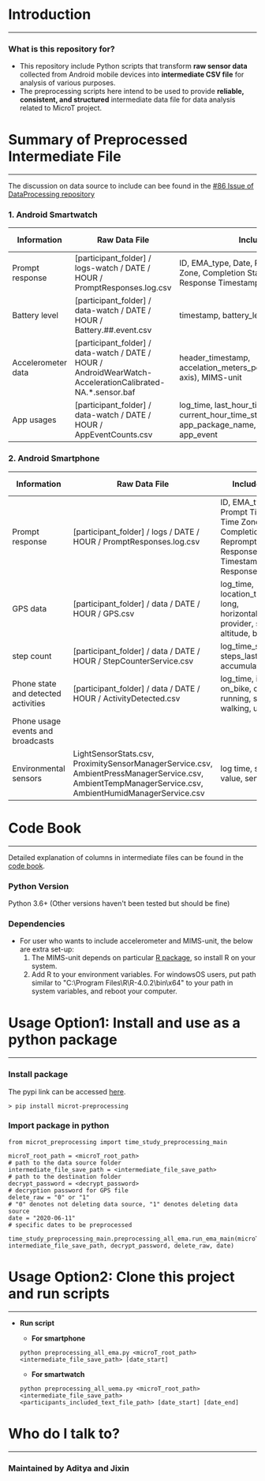 # Introduction

---

### What is this repository for? ###
* This repository include Python scripts that transform **raw sensor data** collected from Android mobile devices into **intermediate CSV file** for analysis of various purposes.
* The preprocessing scripts here intend to be used to provide **reliable, consistent, and structured** intermediate data file for data analysis related to MicroT project.  


# Summary of Preprocessed Intermediate File

---
The discussion on data source to include can bee found in the [#86 Issue of DataProcessing repository ](https://bitbucket.org/mhealthresearchgroup/dataprocessing/issues/86/analytical-data-structure-and-requirements)

### 1. Android Smartwatch ###

| Information                           | Raw Data File                                                                                                     | Included Data                                                                                                      | Omitted Data  | Intermediate file                                                                                                                    |
| --------------------------------------|-------------------------------------------------------------------------------------------------------------------|--------------------------------------------------------------------------------------------------------------------|---------------|--------------------------------------------------------------------------------------------------------------------------------------|
| Prompt response                       | [participant_folder] / logs-watch / DATE / HOUR / PromptResponses.log.csv                                         | ID, EMA_type, Date, Prompt Timestamp, Time Zone, Completion Status, Reprompt, Response Timestamp, Q-Key, Response  | None          | [save_path]/[participant_id]/DATE/watch_prompt_response_PARTICIPANT_DATE.csv                                                         |
| Battery level                         | [participant_folder] / data-watch / DATE / HOUR / Battery.##.event.csv                                            | timestamp, battery_level, battery_charging                                                                         | None          | [save_path]/[participant_id]/DATE/watch_battery_PARTICIPANT_DATE.csv                                                                 |
| Accelerometer data                    | [participant_folder] / data-watch / DATE / HOUR / AndroidWearWatch-AccelerationCalibrated-NA.*.sensor.baf         | header_timestamp, accelation_meters_per_second_squared(X,Y,Z axis), MIMS-unit                                      | None          | [participant_folder] / data-watch / DATE / HOUR / 020000000000-AccelerationCalibrated.*.sensor.csv, mims_DATE_HOUR.csv; a copy of former two in [save_path]/[participant_id]/DATE/          |
| App usages                            | [participant_folder] / data-watch / DATE / HOUR / AppEventCounts.csv                                              | log_time, last_hour_timestamp, current_hour_time_stamp, app_package_name, event_time_stamp, app_event              | None          | [save_path]/[participant_id]/DATE/phone_app_usage_PARTICIPANT_DATE.csv                                                               |

### 2. Android Smartphone ###

| Information                           | Raw Data File                                                                   | Included Data                                                                                                      | Omitted Data  | Intermediate file                                                                                    |
| --------------------------------------|---------------------------------------------------------------------------------|--------------------------------------------------------------------------------------------------------------------|---------------|------------------------------------------------------------------------------------------------------|
| Prompt response                       | [participant_folder] / logs / DATE / HOUR / PromptResponses.log.csv             | ID, EMA_type, Date, Prompt Timestamp, Time Zone, Completion Status, Reprompt, Response Timestamp, Q-Key, Response  | None          | [save_path]/[participant_id]/DATE/phone_prompt_response_PARTICIPANT_DATE.csv                         |
| GPS data                              | [participant_folder] / data / DATE / HOUR / GPS.csv                             | log_time, location_time, lat, long, horizontal_accuracy, provider, speed, altitude, bearing                        | None          | [save_path]/[participant_id]/DATE/phone_GPS_PARTICIPANT_DATE.csv                                     |
| step count                            | [participant_folder] / data / DATE / HOUR / StepCounterService.csv              | log_time_stamp, steps_last_hour, accumulated_steps                                                                 | None          | [save_path]/[participant_id]/DATE/phone_stepCount_PARTICIPANT_DATE.csv                               |
| Phone state and detected activities   | [participant_folder] / data / DATE / HOUR / ActivityDetected.csv                | log_time, in_vehicle, on_bike, on_foot, running, still, tilting, walking, unknown                                  | None          | [save_path]/[participant_id]/DATE/phone_detected_activity_PARTICIPANT_DATE.csv                       |
| Phone usage events and broadcasts     |                                                                                 |                                                                                                                    |               | [save_path]/[participant_id]/DATE/phone_usage_broadcasts_PARTICIPANT_DATE.csv                        |
| Environmental sensors                 | LightSensorStats.csv, ProximitySensorManagerService.csv, AmbientPressManagerService.csv, AmbientTempManagerService.csv, AmbientHumidManagerService.csv |    log time, sensor value, sensor max       | None          |                                                                                                      |

# Code Book

---  

Detailed explanation of columns in intermediate files can be found in the [code book](https://docs.google.com/document/d/1RsxueU1tCGNSl8-ClNjRPpkv-y9AHej1IfkIU53Lo6E/edit?usp=sharing).


### Python Version ###
Python 3.6+ (Other versions haven't been tested but should be fine)

### Dependencies ###
* For user who wants to include accelerometer and MIMS-unit, the below are extra set-up:
	1. The MIMS-unit depends on particular [R package](https://www.r-pkg.org/pkg/MIMSunit), so install R on your system.
	2. Add R to your environment variables. For windowsOS users, put path similar to "C:\Program Files\R\R-4.0.2\bin\x64" to your path in system variables, and reboot your computer.

# Usage Option1: Install and use as a python package

---
### Install package ###
The pypi link can be accessed [here](https://pypi.org/project/microt-preprocessing/).
```
> pip install microt-preprocessing
```  

### Import package in python ###
```
from microt_preprocessing import time_study_preprocessing_main

microT_root_path = <microT_root_path>                                        # path to the data source folder
intermediate_file_save_path = <intermediate_file_save_path>                  # path to the destination folder
decrypt_password = <decrypt_password>                                        # decryption password for GPS file
delete_raw = "0" or "1"				                                         # "0" denotes not deleting data source, "1" denotes deleting data source
date = "2020-06-11"			                                                 # specific dates to be preprocessed

time_study_preprocessing_main.preprocessing_all_ema.run_ema_main(microT_root_path, intermediate_file_save_path, decrypt_password, delete_raw, date)
```


# Usage Option2: Clone this project and run scripts

---

	
* **Run script**

	* **For smartphone** 

	```
	python preprocessing_all_ema.py <microT_root_path> <intermediate_file_save_path> [date_start]
	```

	* **For smartwatch**

	```
	python preprocessing_all_uema.py <microT_root_path> <intermediate_file_save_path> <participants_included_text_file_path> [date_start] [date_end]
	```  
	


# Who do I talk to?

---

### Maintained by Aditya and Jixin ###